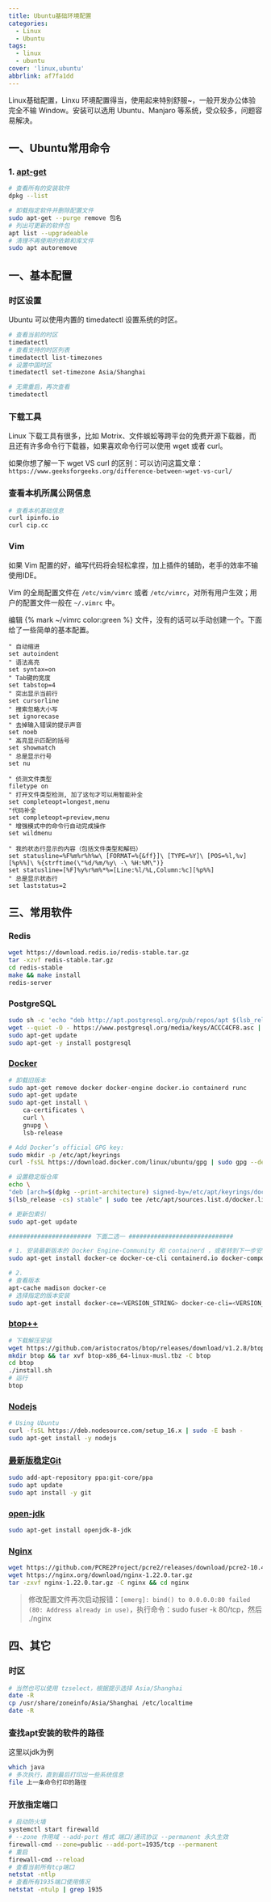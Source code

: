 ```yaml
---
title: Ubuntu基础环境配置
categories:
  - Linux
  - Ubuntu
tags:
  - linux
  - ubuntu
cover: 'linux,ubuntu'
abbrlink: af7fa1dd
---
```


Linux基础配置，Linxu 环境配置得当，使用起来特别舒服~，一般开发办公体验完全不输 Window。安装可以选用 Ubuntu、Manjaro 等系统，受众较多，问题容易解决。

<!-- more -->

## 一、Ubuntu常用命令 

### 1. [apt-get]((https://www.computerhope.com/unix/apt-get.htm))

```bash
# 查看所有的安装软件
dpkg --list

# 卸载指定软件并删除配置文件
sudo apt-get --purge remove 包名
# 列出可更新的软件包
apt list --upgradeable
# 清理不再使用的依赖和库文件
sudo apt autoremove
```

## 一、基本配置

### 时区设置

Ubuntu 可以使用内置的 timedatectl 设置系统的时区。

```bash
# 查看当前的时区
timedatectl
# 查看支持的时区列表
timedatectl list-timezones
# 设置中国时区
timedatectl set-timezone Asia/Shanghai

# 无需重启，再次查看
timedatectl
```

### 下载工具

Linux 下载工具有很多，比如 Motrix、文件蜈蚣等跨平台的免费开源下载器，而且还有许多命令行下载器，如果喜欢命令行可以使用 wget 或者 curl。

如果你想了解一下 wget VS curl 的区别：可以访问这篇文章：`https://www.geeksforgeeks.org/difference-between-wget-vs-curl/`

### 查看本机所属公网信息

```bash
# 查看本机基础信息
curl ipinfo.io
curl cip.cc
```

### Vim

如果 Vim 配置的好，编写代码将会轻松拿捏，加上插件的辅助，老手的效率不输使用IDE。

Vim 的全局配置文件在 `/etc/vim/vimrc` 或者 `/etc/vimrc`，对所有用户生效；用户的配置文件一般在 `~/.vimrc` 中。

编辑 {% mark ~/vimrc color:green %} 文件，没有的话可以手动创建一个。下面给了一些简单的基本配置。

```bashrc .vimrc
" 自动缩进
set autoindent
" 语法高亮
set syntax=on
" Tab键的宽度
set tabstop=4
" 突出显示当前行
set cursorline
" 搜索忽略大小写
set ignorecase
" 去掉输入错误的提示声音
set noeb
" 高亮显示匹配的括号
set showmatch
" 总是显示行号
set nu

" 侦测文件类型
filetype on
" 打开文件类型检测, 加了这句才可以用智能补全
set completeopt=longest,menu
"代码补全 
set completeopt=preview,menu
" 增强模式中的命令行自动完成操作
set wildmenu

" 我的状态行显示的内容（包括文件类型和解码）
set statusline=%F%m%r%h%w\ [FORMAT=%{&ff}]\ [TYPE=%Y]\ [POS=%l,%v][%p%%]\ %{strftime(\"%d/%m/%y\ -\ %H:%M\")}
set statusline=[%F]%y%r%m%*%=[Line:%l/%L,Column:%c][%p%%]
" 总是显示状态行
set laststatus=2
```

## 三、常用软件

### Redis

```bash
wget https://download.redis.io/redis-stable.tar.gz
tar -xzvf redis-stable.tar.gz
cd redis-stable
make && make install
redis-server
```

### PostgreSQL

```bash
sudo sh -c 'echo "deb http://apt.postgresql.org/pub/repos/apt $(lsb_release -cs)-pgdg main" > /etc/apt/sources.list.d/pgdg.list'
wget --quiet -O - https://www.postgresql.org/media/keys/ACCC4CF8.asc | sudo apt-key add -
sudo apt-get update
sudo apt-get -y install postgresql
```

### [Docker](https://docs.docker.com/engine/install/ubuntu/)

```bash
# 卸载旧版本
sudo apt-get remove docker docker-engine docker.io containerd runc
sudo apt-get update
sudo apt-get install \
    ca-certificates \
    curl \
    gnupg \
    lsb-release

# Add Docker’s official GPG key:
sudo mkdir -p /etc/apt/keyrings
curl -fsSL https://download.docker.com/linux/ubuntu/gpg | sudo gpg --dearmor -o /etc/apt/keyrings/docker.gpg

# 设置稳定版仓库
echo \
"deb [arch=$(dpkg --print-architecture) signed-by=/etc/apt/keyrings/docker.gpg] https://download.docker.com/linux/ubuntu \
$(lsb_release -cs) stable" | sudo tee /etc/apt/sources.list.d/docker.list > /dev/null

# 更新包索引
sudo apt-get update

####################### 下面二选一 #############################

# 1. 安装最新版本的 Docker Engine-Community 和 containerd ，或者转到下一步安装特定版本：
sudo apt-get install docker-ce docker-ce-cli containerd.io docker-compose-plugin

# 2.
# 查看版本
apt-cache madison docker-ce
# 选择指定的版本安装
sudo apt-get install docker-ce=<VERSION_STRING> docker-ce-cli=<VERSION_STRING> containerd.io docker-compose-plugin
```

### [btop++](https://github.com/aristocratos/btop)

```bash
# 下载解压安装
wget https://github.com/aristocratos/btop/releases/download/v1.2.8/btop-x86_64-linux-musl.tbz
mkdir btop && tar xvf btop-x86_64-linux-musl.tbz -C btop
cd btop
./install.sh
# 运行
btop
```

### [Nodejs](https://github.com/nodesource/distributions/blob/master/README.md)

```bash
# Using Ubuntu
curl -fsSL https://deb.nodesource.com/setup_16.x | sudo -E bash -
sudo apt-get install -y nodejs
```

### [最新版稳定Git](https://git-scm.com/download/linux)

```bash
sudo add-apt-repository ppa:git-core/ppa
sudo apt update
sudo apt install -y git
```

### [open-jdk](https://openjdk.org/install/)

```bash
sudo apt-get install openjdk-8-jdk
```

### [Nginx](https://nginx.org/download/nginx-1.22.0.tar.gz)

```bash
wget https://github.com/PCRE2Project/pcre2/releases/download/pcre2-10.40/pcre2-10.40.tar.gz
wget https://nginx.org/download/nginx-1.22.0.tar.gz
tar -zxvf nginx-1.22.0.tar.gz -C nginx && cd nginx
```

> 修改配置文件再次启动报错：`[emerg]: bind() to 0.0.0.0:80 failed (80: Address already in use)`，执行命令：sudo fuser -k 80/tcp，然后 ./nginx

## 四、其它

### 时区

```bash
# 当然也可以使用 tzselect，根据提示选择 Asia/Shanghai
date -R
cp /usr/share/zoneinfo/Asia/Shanghai /etc/localtime
date -R
```

### 查找apt安装的软件的路径

这里以jdk为例

```bash
which java
# 多次执行，直到最后打印出一些系统信息
file 上一条命令打印的路径
```

### 开放指定端口

```bash
# 启动防火墙
systemctl start firewalld
# --zone 作用域 --add-port 格式 端口/通讯协议 --permanent 永久生效
firewall-cmd --zone=public --add-port=1935/tcp --permanent
# 重启
firewall-cmd --reload
# 查看当前所有tcp端口
netstat -ntlp
# 查看所有1935端口使用情况 
netstat -ntulp | grep 1935
```
